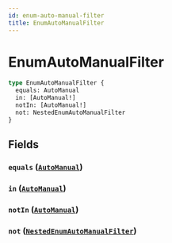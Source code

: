 ```yaml
---
id: enum-auto-manual-filter
title: EnumAutoManualFilter
---
```


 # EnumAutoManualFilter





```graphql
type EnumAutoManualFilter {
  equals: AutoManual
  in: [AutoManual!]
  notIn: [AutoManual!]
  not: NestedEnumAutoManualFilter
}
```


## Fields

### `equals` ([`AutoManual`](/enums/auto-manual))




### `in` ([`AutoManual`](/enums/auto-manual))




### `notIn` ([`AutoManual`](/enums/auto-manual))




### `not` ([`NestedEnumAutoManualFilter`](/inputs/nested-enum-auto-manual-filter))






